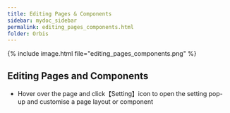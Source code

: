 ```yaml
---
title: Editing Pages & Components
sidebar: mydoc_sidebar
permalink: editing_pages_components.html
folder: Orbis
---
```

{% include image.html file="editing_pages_components.png" %}

## Editing Pages and Components

*  Hover over the page and click【Setting】icon to open the setting pop-up and customise a page layout or component

